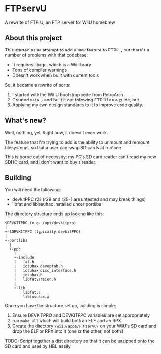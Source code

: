 # FTPservU

A rewrite of FTPiiU, an FTP server for WiiU homebrew

## About this project

This started as an attempt to add a new feature to FTPiiU, but there's
a number of problems with that codebase:

- It requires libogc, which is a Wii library
- Tons of compiler warnings
- Doesn't work when built with current tools

So, it became a rewrite of sorts:

1. I started with the Wii U bootstrap code from RetroArch
2. Created `main()` and built it out following FTPiiU as a
   guide, but
3. Applying my own design standards to it to improve code
   quality.

## What's new?

Well, nothing, yet. Right now, it doesn't even work.

The feature that I'm trying to add is the ability to unmount and
remount filesystems, so that a user can swap SD cards at runtime.

This is borne out of necessity: my PC's SD card reader can't read 
my new SDHC card, and I don't want to buy a reader.

## Building

You will need the following:

- devkitPPC r28 (r29 and r29-1 are untested and may break things)
- libfat and libiosuhax installed under portlibs

The directory structure ends up looking like this:

    $DEVKITPRO (e.g. /opt/devkitpro)
    |
    +-$DEVKITPPC (typically devkitPPC)
    |
    +-portlibs
      |
      +-ppc
        |
        +-include
        |   fat.h
        |   iosuhax_devoptab.h
        |   iosuhax_disc_interface.h
        |   iosuhax.h
        |   libfatversion.h
        |
        +-lib
            libfat.a
            libiosuhax.a

Once you have the structure set up, building is simple:

1. Ensure DEVKITPRO and DEVKITPPC variables are set appropriately
2. run `make all` which will build both an ELF and an RPX.
3. Create the directory `/wiiu/apps/FTPservU/` on your WiiU's SD card
   and drop the ELF or RPX into it (one or the other, not both!)

TODO: Script together a dist directory so that it can be unzipped onto the
SD card and used by HBL easily.
